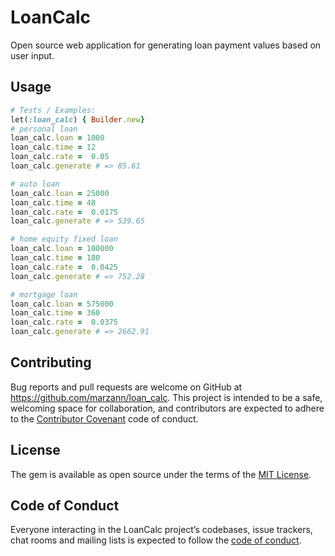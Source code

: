 <!-- * Ruby version
* System dependencies
* Configuration
* Database creation
* Database initialization
* How to run the test suite
* Services (job queues, cache servers, search engines, etc.)
* Deployment instructions -->

# LoanCalc

Open source web application for generating loan payment values based on user input.

## Usage

```ruby
# Tests / Examples:
let(:loan_calc) { Builder.new}
# personal loan
loan_calc.loan = 1000
loan_calc.time = 12
loan_calc.rate =  0.05
loan_calc.generate # => 85.61

# auto loan
loan_calc.loan = 25000
loan_calc.time = 48
loan_calc.rate =  0.0175
loan_calc.generate # => 539.65

# home equity fixed loan
loan_calc.loan = 100000
loan_calc.time = 180
loan_calc.rate =  0.0425
loan_calc.generate # => 752.28

# mortgage loan
loan_calc.loan = 575000
loan_calc.time = 360
loan_calc.rate =  0.0375
loan_calc.generate # => 2662.91
```

## Contributing

Bug reports and pull requests are welcome on GitHub at https://github.com/marzann/loan_calc. This project is intended to be a safe, welcoming space for collaboration, and contributors are expected to adhere to the [Contributor Covenant](http://contributor-covenant.org) code of conduct.

## License

The gem is available as open source under the terms of the [MIT License](https://opensource.org/licenses/MIT).

## Code of Conduct

Everyone interacting in the LoanCalc project’s codebases, issue trackers, chat rooms and mailing lists is expected to follow the [code of conduct](https://github.com/marzann/loan_calc/blob/master/CODE_OF_CONDUCT.md).
